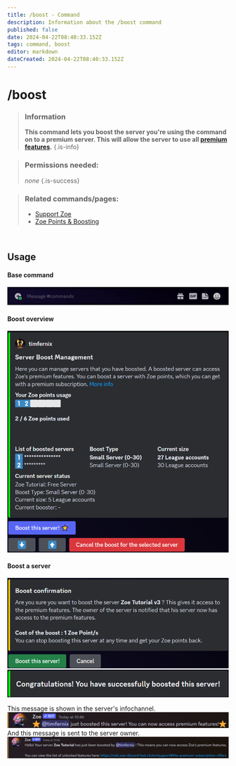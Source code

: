 ```yaml
---
title: /boost - Command
description: Information about the /boost command
published: false
date: 2024-04-22T08:40:33.152Z
tags: command, boost
editor: markdown
dateCreated: 2024-04-22T08:40:33.152Z
---
```


# /boost

>### Information
>**This command lets you boost the server you're using the command on to a premium server. This will allow the server to use all [premium features](/en/support).**
>{.is-info}

>### Permissions needed:
>*none*
>{.is-success}

>### Related commands/pages:
>-   [Support Zoe](https://wiki.zoe-discord-bot.ch/en/support)
>-   [Zoe Points & Boosting](https://wiki.zoe-discord-bot.ch/en/Zoe-Points-And-Boosting)

<br>

## Usage
#### Base command
![en_boost_command.gif](/en_/en_boost_command.gif)
<br>

#### Boost overview
![en_boost_command_2.png](/en_/en_boost_command_2.png)
<br>

#### Boost a server
![en_boost_command_3.png](/en_/en_boost_command_3.png)
![en_boost_command_4.png](/en_/en_boost_command_4.png)
<br>

This message is shown in the server's infochannel.
![en_boost_command_5.png](/en_/en_boost_command_5.png)
<br>
And this message is sent to the server owner.
![en_boost_command_6.png](/en_/en_boost_command_6.png)

